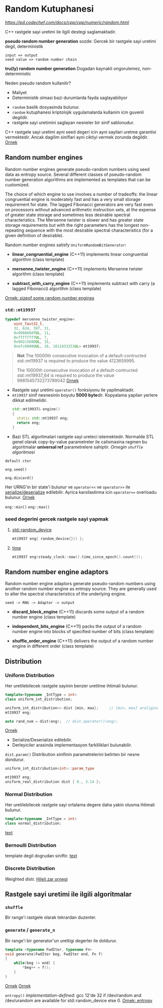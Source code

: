 # Random Kutuphanesi
*https://pd.codechef.com/docs/cpp/cpp/numeric/random.html*

C++ rastgele sayi uretimi ile ilgili destegi saglamaktadir.

**pseudo random number generation**
sozde: Gercek bir rastgele sayi uretimi degil, deterministik
```
input => output
seed value => random number chain
```

**tru(ly) random number generation**
Dogadan kaynakli ongorulemez, non-deterministic


Neden pseudo random kullanilir?
* Maliyet
* Deterministik olmasi bazi durumlarda fayda saglayabiliyor

<!--  -->

* `random` baslik dosyasinda bulunur.
* `random` kutuphanesi kriptolojik uygulamalarda kullanim icin guvenli degildir.
* rastgele sayi uretimini saglayan nesneler bir sinif sablonudur.

C++ rastgele sayi uretimi ayni seed degeri icin ayni sayilari uretme garantisi vermektedir. Ancak dagilim siniflari ayni ciktiyi vermek zorunda degildir.
[Ornek](res/src/random01.cpp)

## Random number engines
Random number engines generate pseudo-random numbers using seed data as entropy source. Several different classes of pseudo-random number generation algorithms are implemented as templates that can be customized.

The choice of which engine to use involves a number of tradeoffs: the linear congruential engine is moderately fast and has a very small storage requirement for state. The lagged Fibonacci generators are very fast even on processors without advanced arithmetic instruction sets, at the expense of greater state storage and sometimes less desirable spectral characteristics. The Mersenne twister is slower and has greater state storage requirements but with the right parameters has the longest non-repeating sequence with the most desirable spectral characteristics (for a given definition of desirable).

Random number engines satisfy `UniformRandomBitGenerator`:

* **linear_congruential_engine** (C++11)
implements linear congruential algorithm
(class template)

* **mersenne_twister_engine** (C++11)
 implements Mersenne twister algorithm
(class template)

* **subtract_with_carry_engine** (C++11)
implements subtract with carry (a lagged Fibonacci) algorithm
(class template)

[Ornek: sizeof some random number engines](res/src/random02.cpp)

### `std::mt19937`

```C++
typedef mersenne_twister_engine<
    uint_fast32_t,
    32, 624, 397, 31,
    0x9908b0dfUL, 11,
    0xffffffffUL, 7,
    0x9d2c5680UL, 15,
    0xefc60000UL, 18, 1812433253UL> mt19937;
```

> **Not**
> The 10000th consecutive invocation of a default-contructed std::mt19937 is required to produce the value 4123659995.
> 
> The 10000th consecutive invocation of a default-contructed std::mt19937_64 is required to produce the value 9981545732273789042
> [Ornek](res/src/random03.cpp)

* Rastgele sayi uretimi `operator()` fonksiyonu ile yapilmaktadir.
* `mt19937` sinif nesnesinin boyutu **5000 byte**dir. Kopyalama yapilan yerlere dikkat edilmelidir.
  ```C++
  std::mt19937& engine()
  {
    static std::mt19937 eng;
    return eng;
  }
  ```
* Bazi STL algoritmalari rastgele sayi ureteci istemektedir. Normalde STL genel olarak copy-by-value parametreler ile calismasina ragmen bu algoritmalar **universal ref** parametrelere sahiptir. *Ornegin `shuffle` algoritmasi*

`default ctor`

`eng.seed()`

`eng.discard()`

Her URNG'in bir state'i bulunur ve `operator<<` ve `operator>>` ile [serialize/deserialize](999_kavramlar.md#serializedeserialize) edilebilir. Ayrica karsilastirma icin `operator==` overloadu bulunur.
[Ornek](res/src/random05.cpp)

`eng::min()`
`eng::max()`


### seed degerini gercek rastgele sayi yapmak
1. [std::random_device](res/src/random06.cpp)
   ```C++
   mt19937 eng{ random_device{}() };
   ```
2. [time](res/src/random07.cpp)
   ```C++
   mt19937 eng(steady_clock::now().time_since_epoch().count());
   ```

## Random number engine adaptors
Random number engine adaptors generate pseudo-random numbers using another random number engine as entropy source. They are generally used to alter the spectral characteristics of the underlying engine.

```
seed -> RNG -> Adaptor -> output
```

* **discard_block_engine** (C++11)
discards some output of a random number engine
(class template)

* **independent_bits_engine** (C++11)
packs the output of a random number engine into blocks of specified number of bits
(class template)

* **shuffle_order_engine** (C++11)
delivers the output of a random number engine in different order
(class template)



## Distribution
### Uniform Distribution
Her uretilebilecek rastgele sayinin benzer uretilme ihtimali bulunur.

```C++
template<typename _IntType = int>
class uniform_int_distribution;
```

```C++
uniform_int_distribution<> dist {min, max};     // [min, max] araliginda sayi dagilimi
mt19937 eng;

auto rand_num = dist(eng);  // dist.operator()(eng);
```
[Ornek](res/src/random08.cpp)

* Serialize/Deserialize edilebilir.
* Derleyiciler arasinda implementasyon farkliliklari bulunabilir.

`dist.param()` 
Distribution sinifinin parametrelerini belirten bir nesne dondurur.
```C++
uniform_int_distribution<int>::param_type
```

```C++
mt19937 eng;
uniform_real_distribution dist { 0., 3.14 };
```

### Normal Distribution
Her uretilebilecek rastgele sayi ortalama degere daha yakin olusma ihtimali bulunur.

```C++
template<typename _IntType = int>
class normal_distribution;
```
[text](res/src/random12.cpp)

### Bernoulli Distribution
template degil dogrudan siniftir.
[text](res/src/random13.cpp)

### Discrete Distribution
Weighted distr.
[Hileli zar ornegi](res/src/random14.cpp)


## Rastgele sayi uretimi ile ilgili algoritmalar
### `shuffle`
Bir range'i rastgele olarak tekrardan duzenler.

### `generate` / `generate_n`
Bir range'i bir generator'un urettigi degerler ile doldurur.
```C++
template <typename FwdIter, typename Fn>
void generate(FwdIter beg, FwdIter end, Fn f)
{
    while(beg != end) {
        *beg++ = f();
    }
}
```
[Ornek](res/src/generate01.cpp)
[Ornek](res/src/random19.cpp)

`entropy()`
*implementation-defined*: 
gcc 12'de 32 if /dev/random and /dev/urandom are available for std::random_device else 0.
[Ornek: entropy](res/src/random20.cpp)